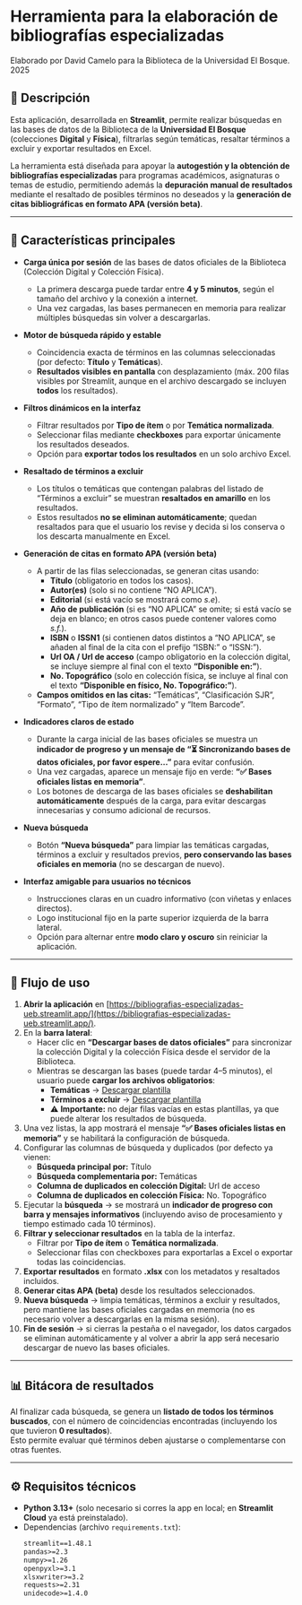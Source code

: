 # Herramienta para la elaboración de bibliografías especializadas
Elaborado por David Camelo para la Biblioteca de la Universidad El Bosque. 2025 
## 📘 Descripción
Esta aplicación, desarrollada en **Streamlit**, permite realizar búsquedas en las bases de datos de la Biblioteca de la **Universidad El Bosque** (colecciones **Digital** y **Física**), filtrarlas según temáticas, resaltar términos a excluir y exportar resultados en Excel.  

La herramienta está diseñada para apoyar la **autogestión y la obtención de bibliografías especializadas** para programas académicos, asignaturas o temas de estudio, permitiendo además la **depuración manual de resultados** mediante el resaltado de posibles términos no deseados y la **generación de citas bibliográficas en formato APA (versión beta)**.

---

## 🚀 Características principales
- **Carga única por sesión** de las bases de datos oficiales de la Biblioteca (Colección Digital y Colección Física).  
  - La primera descarga puede tardar entre **4 y 5 minutos**, según el tamaño del archivo y la conexión a internet.  
  - Una vez cargadas, las bases permanecen en memoria para realizar múltiples búsquedas sin volver a descargarlas.  

- **Motor de búsqueda rápido y estable**  
  - Coincidencia exacta de términos en las columnas seleccionadas (por defecto: **Título** y **Temáticas**).  
  - **Resultados visibles en pantalla** con desplazamiento (máx. 200 filas visibles por Streamlit, aunque en el archivo descargado se incluyen **todos** los resultados).  

- **Filtros dinámicos en la interfaz**  
  - Filtrar resultados por **Tipo de ítem** o por **Temática normalizada**.  
  - Seleccionar filas mediante **checkboxes** para exportar únicamente los resultados deseados.  
  - Opción para **exportar todos los resultados** en un solo archivo Excel.  

- **Resaltado de términos a excluir**  
  - Los títulos o temáticas que contengan palabras del listado de “Términos a excluir” se muestran **resaltados en amarillo** en los resultados.  
  - Estos resultados **no se eliminan automáticamente**; quedan resaltados para que el usuario los revise y decida si los conserva o los descarta manualmente en Excel.  

- **Generación de citas en formato APA (versión beta)**  
  - A partir de las filas seleccionadas, se generan citas usando:  
    - **Título** (obligatorio en todos los casos).  
    - **Autor(es)** (solo si no contiene “NO APLICA”).  
    - **Editorial** (si está vacío se mostrará como *s.e*).  
    - **Año de publicación** (si es “NO APLICA” se omite; si está vacío se deja en blanco; en otros casos puede contener valores como *s.f.*).  
    - **ISBN** o **ISSN1** (si contienen datos distintos a “NO APLICA”, se añaden al final de la cita con el prefijo “ISBN:” o “ISSN:”).  
    - **Url OA / Url de acceso** (campo obligatorio en la colección digital, se incluye siempre al final con el texto **“Disponible en:”**).  
    - **No. Topográfico** (solo en colección física, se incluye al final con el texto **“Disponible en físico, No. Topográfico:”**).  
  - **Campos omitidos en las citas:** “Temáticas”, “Clasificación SJR”, “Formato”, “Tipo de ítem normalizado” y “Item Barcode”.  

- **Indicadores claros de estado**  
  - Durante la carga inicial de las bases oficiales se muestra un **indicador de progreso y un mensaje de “⏳ Sincronizando bases de datos oficiales, por favor espere…”** para evitar confusión.  
  - Una vez cargadas, aparece un mensaje fijo en verde: **“✅ Bases oficiales listas en memoria”**.  
  - Los botones de descarga de las bases oficiales se **deshabilitan automáticamente** después de la carga, para evitar descargas innecesarias y consumo adicional de recursos.  

- **Nueva búsqueda**  
  - Botón **“Nueva búsqueda”** para limpiar las temáticas cargadas, términos a excluir y resultados previos, **pero conservando las bases oficiales en memoria** (no se descargan de nuevo).  

- **Interfaz amigable para usuarios no técnicos**  
  - Instrucciones claras en un cuadro informativo (con viñetas y enlaces directos).  
  - Logo institucional fijo en la parte superior izquierda de la barra lateral.  
  - Opción para alternar entre **modo claro y oscuro** sin reiniciar la aplicación.  

---

## 📂 Flujo de uso
1. **Abrir la aplicación** en [https://bibliografias-especializadas-ueb.streamlit.app/](https://bibliografias-especializadas-ueb.streamlit.app/).  
2. En la **barra lateral**:  
   - Hacer clic en **“Descargar bases de datos oficiales”** para sincronizar la colección Digital y la colección Física desde el servidor de la Biblioteca.  
   - Mientras se descargan las bases (puede tardar 4–5 minutos), el usuario puede **cargar los archivos obligatorios**:
     - **Temáticas** → [Descargar plantilla](https://biblioteca.unbosque.edu.co/sites/default/files/Formatos-Biblioteca/Plantilla%20Tem%C3%A1ticas.xlsx)  
     - **Términos a excluir** → [Descargar plantilla](https://biblioteca.unbosque.edu.co/sites/default/files/Formatos-Biblioteca/Plantilla%20T%C3%A9rminos%20a%20excluir.xlsx)  
     - ⚠️ **Importante:** no dejar filas vacías en estas plantillas, ya que puede alterar los resultados de búsqueda.  
3. Una vez listas, la app mostrará el mensaje **“✅ Bases oficiales listas en memoria”** y se habilitará la configuración de búsqueda.  
4. Configurar las columnas de búsqueda y duplicados (por defecto ya vienen:  
   - **Búsqueda principal por:** Título  
   - **Búsqueda complementaria por:** Temáticas  
   - **Columna de duplicados en colección Digital:** Url de acceso  
   - **Columna de duplicados en colección Física:** No. Topográfico  
5. Ejecutar la **búsqueda** → se mostrará un **indicador de progreso con barra y mensajes informativos** (incluyendo aviso de procesamiento y tiempo estimado cada 10 términos).  
6. **Filtrar y seleccionar resultados** en la tabla de la interfaz.  
   - Filtrar por **Tipo de ítem** o **Temática normalizada**.  
   - Seleccionar filas con checkboxes para exportarlas a Excel o exportar todas las coincidencias.  
7. **Exportar resultados** en formato **.xlsx** con los metadatos y resaltados incluidos.  
8. **Generar citas APA (beta)** desde los resultados seleccionados.  
9. **Nueva búsqueda** → limpia temáticas, términos a excluir y resultados, pero mantiene las bases oficiales cargadas en memoria (no es necesario volver a descargarlas en la misma sesión).  
10. **Fin de sesión** → si cierras la pestaña o el navegador, los datos cargados se eliminan automáticamente y al volver a abrir la app será necesario descargar de nuevo las bases oficiales.  

---

## 📊 Bitácora de resultados
Al finalizar cada búsqueda, se genera un **listado de todos los términos buscados**, con el número de coincidencias encontradas (incluyendo los que tuvieron **0 resultados**).  
Esto permite evaluar qué términos deben ajustarse o complementarse con otras fuentes.  

---

## ⚙️ Requisitos técnicos
- **Python 3.13+** (solo necesario si corres la app en local; en **Streamlit Cloud** ya está preinstalado).  
- Dependencias (archivo `requirements.txt`):  
  ```txt
  streamlit==1.48.1
  pandas>=2.3
  numpy>=1.26
  openpyxl>=3.1
  xlsxwriter>=3.2
  requests>=2.31
  unidecode>=1.4.0

